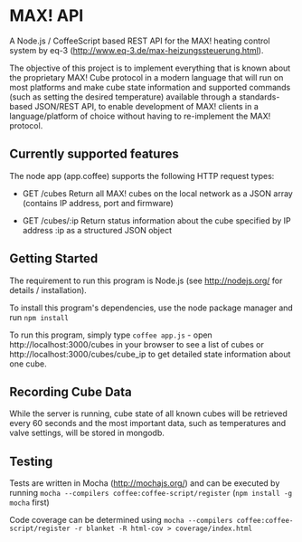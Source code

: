
MAX! API
========

A Node.js / CoffeeScript based REST API for the MAX! heating control system by eq-3
(http://www.eq-3.de/max-heizungssteuerung.html).

The objective of this project is to implement everything that is known about the
proprietary MAX! Cube protocol in a modern language that will run on most
platforms and make cube state information and supported commands (such as setting
the desired temperature) available through a standards-based JSON/REST API, to
enable development of MAX! clients in a language/platform of choice without
having to re-implement the MAX! protocol.

Currently supported features
----------------------------

The node app (app.coffee) supports the following HTTP request types:

- GET /cubes
  Return all MAX! cubes on the local network as a JSON array (contains IP address,
  port and firmware)

- GET /cubes/:ip
  Return status information about the cube specified by IP address :ip as a
  structured JSON object

Getting Started
---------------

The requirement to run this program is Node.js (see http://nodejs.org/ for
details / installation).

To install this program's dependencies, use the node package manager and run
`npm install`

To run this program, simply type `coffee app.js` - open http://localhost:3000/cubes
in your browser to see a list of cubes or http://localhost:3000/cubes/cube_ip to
get detailed state information about one cube.

Recording Cube Data
-------------------

While the server is running, cube state of all known cubes will be retrieved every 
60 seconds and the most important data, such as temperatures and valve settings, 
will be stored in mongodb.

Testing
-------

Tests are written in Mocha (http://mochajs.org/) and can be executed by running 
`mocha --compilers coffee:coffee-script/register` (`npm install -g mocha` first)

Code coverage can be determined using `mocha --compilers coffee:coffee-script/register -r blanket -R html-cov > coverage/index.html`
